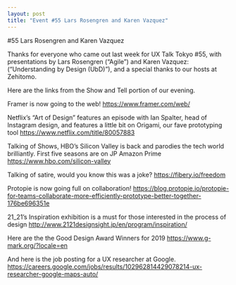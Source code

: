 ```yaml
---
layout: post
title: "Event #55 Lars Rosengren and Karen Vazquez"
---
```


#55 Lars Rosengren and Karen Vazquez

Thanks for everyone who came out last week for UX Talk Tokyo #55, with presentations by Lars Rosengren (“Agile”) and Karen Vazquez: (“Understanding by Design (UbD)”), and a special thanks to our hosts at Zehitomo.

Here are the links from the Show and Tell portion of our evening.

Framer is now going to the web!
https://www.framer.com/web/

Netflix’s “Art of Design” features an episode with Ian Spalter, head of Instagram design, and features a little bit on Origami, our fave prototyping tool
https://www.netflix.com/title/80057883

Talking of Shows, HBO’s Silicon Valley is back and parodies the tech world brilliantly. First five seasons are on JP Amazon Prime
https://www.hbo.com/silicon-valley

Talking of satire, would you know this was a joke?
https://fibery.io/freedom

Protopie is now going full on collaboration!
https://blog.protopie.io/protopie-for-teams-collaborate-more-efficiently-prototype-better-together-176be696351e

21_21’s Inspiration exhibition is a must for those interested in the process of design
http://www.2121designsight.jp/en/program/inspiration/

Here are the the Good Design Award Winners for 2019
https://www.g-mark.org/?locale=en

And here is the job posting for a UX researcher at Google.
https://careers.google.com/jobs/results/102962814429078214-ux-researcher-google-maps-auto/
